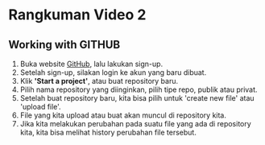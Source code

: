 # **Rangkuman Video 2**
## **Working with GITHUB**
1. Buka website [GitHub](https://github.com), lalu lakukan sign-up.
2. Setelah sign-up, silakan login ke akun yang baru dibuat.
3. Klik **'Start a project'**, atau buat repository baru.
4. Pilih nama repository yang diinginkan, pilih tipe repo, publik atau privat.
5. Setelah buat repository baru, kita bisa pilih untuk 'create new file' atau 'upload file'.
6. File yang kita upload atau buat akan muncul di repository kita.
7. Jika kita melakukan perubahan pada suatu file yang ada di repository kita, kita bisa melihat history perubahan file tersebut.